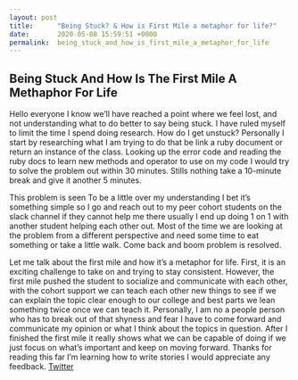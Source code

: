 ```yaml
---
layout: post
title:      "Being Stuck? & How is First Mile a metaphor for life?"
date:       2020-05-08 15:59:51 +0000
permalink:  being_stuck_and_how_is_first_mile_a_metaphor_for_life
---
```



## Being Stuck And How Is The First Mile A Methaphor For Life

Hello everyone I know we’ll have reached a point where we feel lost, and not understanding what to do better to say being stuck. I have ruled myself to limit the time I spend doing research. How do I get unstuck? Personally  I start by researching what I am trying to do that be link a ruby document or return an instance of the class. Looking up the error code and reading the ruby docs to learn new methods and operator to use on my code I would try to solve the problem out within 30 minutes. Stills nothing take a 10-minute break and give it another 5 minutes. 

This problem is seen To be a little over my understanding I bet it’s something simple so I go and reach out to my peer cohort students on the slack channel if they cannot help me there usually I end up doing 1 on 1 with another student helping each other out. Most of the time we are looking at the problem from a different perspective and need some time to eat something or take a little walk. Come back and boom problem is resolved. 

Let me talk about the first mile and how it’s a metaphor for life. First, it is an exciting challenge to take on and trying to stay consistent. However, the first mile pushed the student to socialize and communicate with each other, with the cohort support we can teach each other new things to see if we can explain the topic clear enough to our college and best parts we lean something twice once we can teach it. Personally, I am no a people person who has to break out of that shyness and fear I have to come forward and communicate my opinion or what I think about the topics in question. After I finished the first mile it really shows what we can be capable of doing if we just focus on what’s important and keep on moving forward.  Thanks for reading this far I’m learning how to write stories I would appreciate any feedback. 
[Twitter](https://twitter.com/Eulis01)

